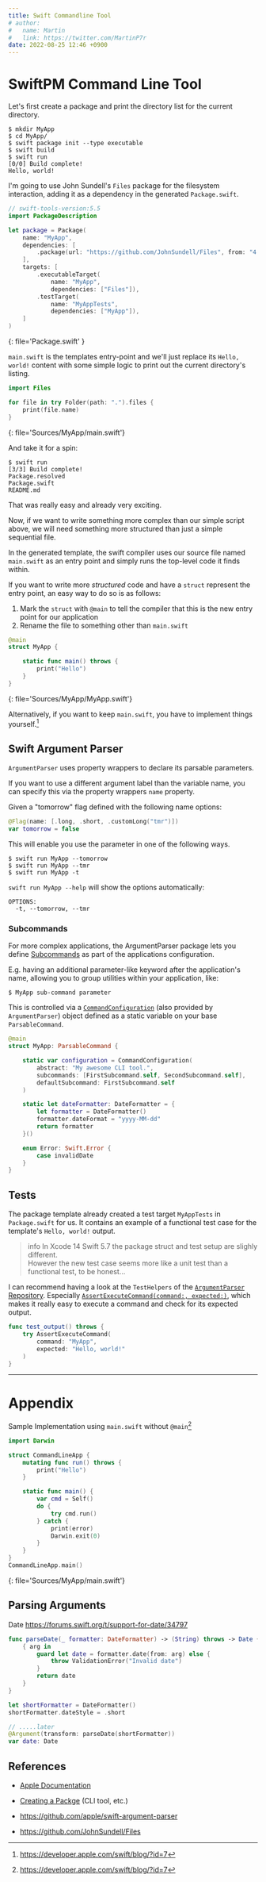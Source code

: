 ```yaml
---
title: Swift Commandline Tool
# author:
#   name: Martin
#   link: https://twitter.com/MartinP7r 
date: 2022-08-25 12:46 +0900
---
```


SwiftPM Command Line Tool
=========================

Let's first create a package and print the directory list for the current directory.

```terminal
$ mkdir MyApp
$ cd MyApp/
$ swift package init --type executable
$ swift build
$ swift run
[0/0] Build complete!
Hello, world! 
```

I'm going to use John Sundell's `Files` package for the filesystem interaction, adding it as a dependency in the generated `Package.swift`.

```swift
// swift-tools-version:5.5
import PackageDescription

let package = Package(
    name: "MyApp",
    dependencies: [
        .package(url: "https://github.com/JohnSundell/Files", from: "4.2.0"),
    ],
    targets: [
        .executableTarget(
            name: "MyApp",
            dependencies: ["Files"]),
        .testTarget(
            name: "MyAppTests",
            dependencies: ["MyApp"]),
    ]
)
```
{: file='Package.swift' }

`main.swift` is the templates entry-point and we'll just replace its `Hello, world!` content with some simple logic to print out the current directory's listing.

```swift
import Files

for file in try Folder(path: ".").files {
    print(file.name)
}
```
{: file='Sources/MyApp/main.swift'}

And take it for a spin:

```terminal
$ swift run
[3/3] Build complete!
Package.resolved
Package.swift
README.md
```

That was really easy and already very exciting.  

Now, if we want to write something more complex than our simple script above, we will need something more structured than just a simple sequential file.  

In the generated template, the swift compiler uses our source file named `main.swift` as an entry point and simply runs the top-level code it finds within.

If you want to write more *structured* code and have a `struct` represent the entry point, an easy way to do so is as follows: 

1. Mark the `struct` with `@main` to tell the compiler that this is the new entry point for our application
2. Rename the file to something other than `main.swift`

```swift
@main
struct MyApp {

    static func main() throws {
        print("Hello")
    }
}
```
{: file='Sources/MyApp/MyApp.swift'}

Alternatively, if you want to keep `main.swift`, you have to implement things yourself.[^fn-main-swift]

Swift Argument Parser
---------------------

`ArgumentParser` uses property wrappers to declare its parsable parameters.  

If you want to use a different argument label than the variable name, you can specify this via the property wrappers `name` property. 

Given a "tomorrow" flag defined with the following name options:
```swift
@Flag(name: [.long, .short, .customLong("tmr")])
var tomorrow = false
```
This will enable you use the parameter in one of the following ways.
```terminal
$ swift run MyApp --tomorrow
$ swift run MyApp --tmr
$ swift run MyApp -t
```

`swift run MyApp --help` will show the options automatically:
```terminal
OPTIONS:
  -t, --tomorrow, --tmr
```

### Subcommands

For more complex applications, the ArgumentParser package lets you define [Subcommands](https://apple.github.io/swift-argument-parser/documentation/argumentparser/commandsandsubcommands) as part of the applications configuration.  

E.g. having an additional parameter-like keyword after the application's name, allowing you to group utilities within your application, like:

```terminal
$ MyApp sub-command parameter
```

This is controlled via a [`CommandConfiguration`](https://apple.github.io/swift-argument-parser/documentation/argumentparser/commandconfiguration) (also provided by `ArgumentParser`) object defined as a static variable on your base `ParsableCommand`.

```swift
@main
struct MyApp: ParsableCommand {

    static var configuration = CommandConfiguration(
        abstract: "My awesome CLI tool.",
        subcommands: [FirstSubcommand.self, SecondSubcommand.self],
        defaultSubcommand: FirstSubcommand.self
    )

    static let dateFormatter: DateFormatter = {
        let formatter = DateFormatter()
        formatter.dateFormat = "yyyy-MM-dd"
        return formatter
    }()

    enum Error: Swift.Error {
        case invalidDate
    }
}
```

Tests
-----

The package template already created a test target `MyAppTests` in `Package.swift` for us. It contains an example of a functional test case for the template's `Hello, world!` output.

> info
> In Xcode 14 Swift 5.7 the package struct and test setup are slighly different.  
> However the new test case seems more like a unit test than a functional test, to be honest...

I can recommend having a look at the `TestHelpers` of the [`ArgumentParser` Repository](https://github.com/apple/swift-argument-parser/blob/6f30db08e60f35c1c89026783fe755129866ba5e/Sources/ArgumentParserTestHelpers/TestHelpers.swift).
Especially [`AssertExecuteCommand(command:, expected:)`](https://github.com/apple/swift-argument-parser/blob/6f30db08e60f35c1c89026783fe755129866ba5e/Sources/ArgumentParserTestHelpers/TestHelpers.swift#L209-L213), which makes it really easy to execute a command and check for its expected output.

```swift
func test_output() throws {
    try AssertExecuteCommand(
        command: "MyApp",
        expected: "Hello, world!"
    )
}
```

---

# Appendix

Sample Implementation using `main.swift` without `@main`[^fn-main-swift]

```swift
import Darwin

struct CommandLineApp {
    mutating func run() throws {
        print("Hello")
    }

    static func main() {
        var cmd = Self()
        do {
            try cmd.run()
        } catch {
            print(error)
            Darwin.exit(0)
        }
    }
}
CommandLineApp.main()
```
{: file='Sources/MyApp/main.swift'}


## Parsing Arguments

Date 
https://forums.swift.org/t/support-for-date/34797

```swift
func parseDate(_ formatter: DateFormatter) -> (String) throws -> Date {
    { arg in
        guard let date = formatter.date(from: arg) else {
            throw ValidationError("Invalid date")
        }
        return date
    }
}

let shortFormatter = DateFormatter()
shortFormatter.dateStyle = .short

// .....later
@Argument(transform: parseDate(shortFormatter))
var date: Date
```

References
----------

- [Apple Documentation](https://github.com/apple/swift-package-manager/tree/main/Documentation)
- [Creating a Packge](https://github.com/apple/swift-package-manager/blob/main/Documentation/Usage.md#creating-a-package) (CLI tool, etc.)

- https://github.com/apple/swift-argument-parser
- https://github.com/JohnSundell/Files

[^fn-main-swift]: https://developer.apple.com/swift/blog/?id=7
